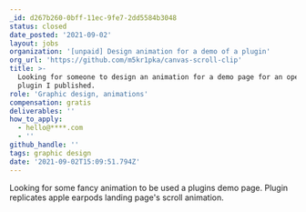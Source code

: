 ```yaml
---
_id: d267b260-0bff-11ec-9fe7-2dd5584b3048
status: closed
date_posted: '2021-09-02'
layout: jobs
organization: '[unpaid] Design animation for a demo of a plugin'
org_url: 'https://github.com/m5kr1pka/canvas-scroll-clip'
title: >-
  Looking for someone to design an animation for a demo page for an open source
  plugin I published.
role: 'Graphic design, animations'
compensation: gratis
deliverables: ''
how_to_apply:
  - hello@****.com
  - ''
github_handle: ''
tags: graphic design
date: '2021-09-02T15:09:51.794Z'
---
```

Looking for some fancy animation to be used a plugins demo page. Plugin replicates apple earpods landing page's scroll animation.

